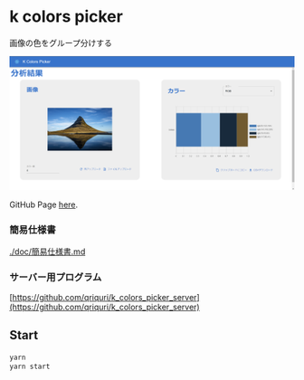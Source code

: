 # k colors picker
画像の色をグループ分けする

![画面のスクリーンショット](./imgs/image.png)

GitHub Page [here](https://qriquri.github.io/k_colors_picker/).
### 簡易仕様書
[./doc/簡易仕様書.md](./doc/簡易仕様書.md)
### サーバー用プログラム
[https://github.com/qriquri/k_colors_picker_server](https://github.com/qriquri/k_colors_picker_server)
## Start
```
yarn
yarn start
```

